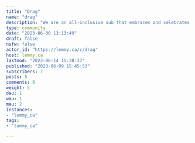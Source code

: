 ```yaml
---
title: "Drag" 
name: "drag"
description: "We are an all-inclusive sub that embraces and celebrates every facet of Drag - from tips and tricks on how to polish your drag, to showcasing your talent, to drag news in general - and everything in between! All genders and sexualities are welcome!Here we like to foster support, creativity, and dialogue. Creative critique, discussion, and debate are encouraged, but keep it respectful. There's a difference between reading and being a downright bitch. Any posts that cross that line will be deleted. **This is your only warning. Too many occurrences where you are the common denominator will result in a ban.**"
type: community
date: "2023-06-30 13:13:49"
draft: false
nsfw: false
actor_id: "https://lemmy.ca/c/drag"
host: lemmy.ca
lastmod: "2023-06-14 15:38:37"
published: "2023-06-09 15:45:53"
subscribers: 7
posts: 5
comments: 0
weight: 5
dau: 1
wau: 1
mau: 2
instances:
- "lemmy_ca"
tags: 
- "lemmy_ca"

---
```

